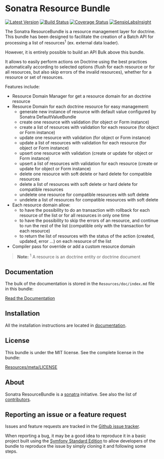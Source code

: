 Sonatra Resource Bundle
=======================

[![Latest Version](https://img.shields.io/packagist/v/sonatra/resource-bundle.svg)](https://packagist.org/packages/sonatra/resource-bundle)
[![Build Status](https://img.shields.io/travis/sonatra/SonatraResourceBundle/master.svg)](https://travis-ci.org/sonatra/SonatraResourceBundle)
[![Coverage Status](https://img.shields.io/coveralls/sonatra/SonatraResourceBundle/master.svg)](https://coveralls.io/r/sonatra/SonatraResourceBundle?branch=master)
[![SensioLabsInsight](https://img.shields.io/sensiolabs/i/9048a77d-9d67-40cb-8d31-1783e5bf6738.svg)](https://insight.sensiolabs.com/projects/9048a77d-9d67-40cb-8d31-1783e5bf6738)

The Sonatra ResourceBundle is a resource management layer for doctrine. This bundle has been
designed to facilitate the creation of a Batch API for processing a list of resources<sup>1</sup>
(ex. external data loader).

However, it is entirely possible to build an API Bulk above this bundle.

It allows to easily perform actions on Doctrine using the best practices automatically according
to selected options (flush for each resource or for all resources, but also skip errors of the
invalid resources), whether for a resource or set of resources.

Features include:

- Resource Domain Manager for get a resource domain for an doctrine resource
- Resource Domain for each doctrine resource for easy management:
  - generate new instance of resource with default value configured by Sonatra DefaultValueBundle
  - create one resource with validation (for object or Form instance)
  - create a list of resources with validation for each resource (for object or Form instance)
  - update one resource with validation (for object or Form instance)
  - update a list of resources with validation for each resource (for object or Form instance)
  - upsert one resource with validation (create or update for object or Form instance)
  - upsert a list of resources with validation for each resource (create or update for object or Form instance)
  - delete one resource with soft delete or hard delete for compatible resources
  - delete a list of resources with soft delete or hard delete for compatible resources
  - undelete one resource for compatible resources with soft delete
  - undelete a list of resources for compatible resources with soft delete
- Each resource domain allow:
  - to have the possibility to do an transaction with rollback for each resource of the list or for all resources in only one time
  - to have the possibility to skip the errors of an resource, and continue to run the rest of the list (compatible only with the transaction for each resource)
  - to return the list of resources with the status of the action (created, updated, error ...) on each resource of the list
- Compiler pass for override or add a custom resource domain

> **Note:**
> <sup>1</sup> A resource is an doctrine entity or doctrine document

Documentation
-------------

The bulk of the documentation is stored in the `Resources/doc/index.md`
file in this bundle:

[Read the Documentation](Resources/doc/index.md)

Installation
------------

All the installation instructions are located in [documentation](Resources/doc/index.md).

License
-------

This bundle is under the MIT license. See the complete license in the bundle:

[Resources/meta/LICENSE](Resources/meta/LICENSE)

About
-----

Sonatra ResourceBundle is a [sonatra](https://github.com/sonatra) initiative.
See also the list of [contributors](https://github.com/sonatra/SonatraResourceBundle/contributors).

Reporting an issue or a feature request
---------------------------------------

Issues and feature requests are tracked in the [Github issue tracker](https://github.com/sonatra/SonatraResourceBundle/issues).

When reporting a bug, it may be a good idea to reproduce it in a basic project
built using the [Symfony Standard Edition](https://github.com/symfony/symfony-standard)
to allow developers of the bundle to reproduce the issue by simply cloning it
and following some steps.
